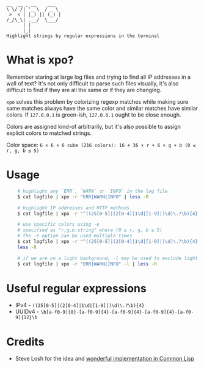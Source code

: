 ```
__  __ _ __    ___
\ \/ /| '_ \  / _ \
 >  < | |_) || (_) |
/_/\_\| .__/  \___/
      | |
      |_|
Highlight strings by regular expressions in the terminal
```

# What is xpo?

Remember staring at large log files and trying to find all IP addresses in a wall of text? It's not only difficult
to parse such files visually, it's also difficult to find if they are all the same or if they are changing.

`xpo` solves this problem by colorizing regexp matches while making sure same matches always have the same color
and similar matches have similar colors. If `127.0.0.1` is green-ish, `127.0.0.1` ought to be close enough.

Colors are assigned kind-of arbitrarily, but it's also possible to assign explicit colors to matched strings.

Color space: `6 × 6 × 6 cube (216 colors): 16 + 36 × r + 6 × g + b (0 ≤ r, g, b ≤ 5)`

# Usage

```bash
    # highlight any `ERR`, `WARN` or `INFO` in the log file
    $ cat logfile | xpo -r "ERR|WARN|INFO" | less -R

    # highlight IP addresses and HTTP methods
    $ cat logfile | xpo -r "^((25[0-5]|(2[0-4]|1\d|[1-9]|)\d)\.?\b){4}|GET|POST" | less -R

    # use specific colors using -e
    # specified as "r,g,b:string" where (0 ≤ r, g, b ≤ 5)
    # the -e option can be used multiple times
    $ cat logfile | xpo -r "^((25[0-5]|(2[0-4]|1\d|[1-9]|)\d)\.?\b){4}|GET|POST" -e "0,5,0:GET" -e "5,0,0:POST" |
    less -R

    # if we are on a light background, -l may be used to exclude light colors
    $ cat logfile | xpo -r "ERR|WARN|INFO" -l | less -R
```

# Useful regular expressions

* IPv4 - `((25[0-5]|(2[0-4]|1\d|[1-9]|)\d)\.?\b){4}`
* UUIDv4 - `\b[a-f0-9]{8}-[a-f0-9]{4}-[a-f0-9]{4}-[a-f0-9]{4}-[a-f0-9]{12}\b`

# Credits
* Steve Losh for the idea and [wonderful implementation in Common Lisp](https://stevelosh.com/blog/2021/03/small-common-lisp-cli-programs/)

